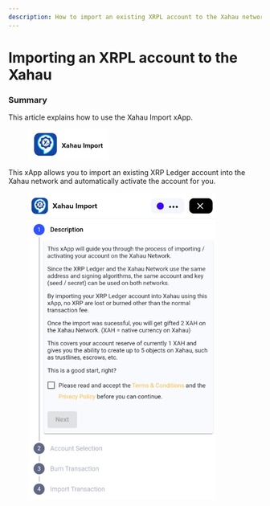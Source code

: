 ```yaml
---
description: How to import an existing XRPL account to the Xahau network
---
```


# Importing an XRPL account to the Xahau

### Summary

This article explains how to use the Xahau Import xApp.

<figure><img src="../../.gitbook/assets/image (5).png" alt=""><figcaption></figcaption></figure>

This xApp allows you to import an existing XRP Ledger account into the Xahau network and automatically activate the account for you.

<figure><img src="../../.gitbook/assets/image (6).png" alt=""><figcaption></figcaption></figure>


